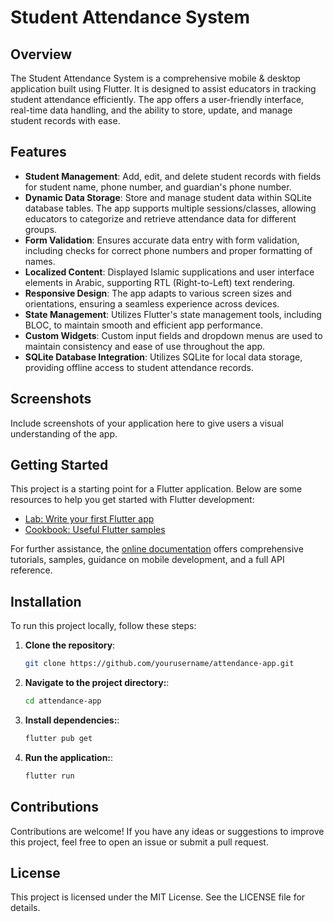 # Student Attendance System

## Overview

The Student Attendance System is a comprehensive mobile & desktop application built using Flutter. It is designed to assist educators in tracking student attendance efficiently. The app offers a user-friendly interface, real-time data handling, and the ability to store, update, and manage student records with ease.

## Features

- **Student Management**: Add, edit, and delete student records with fields for student name, phone number, and guardian's phone number.
- **Dynamic Data Storage**: Store and manage student data within SQLite database tables. The app supports multiple sessions/classes, allowing educators to categorize and retrieve attendance data for different groups.
- **Form Validation**: Ensures accurate data entry with form validation, including checks for correct phone numbers and proper formatting of names.
- **Localized Content**: Displayed Islamic supplications and user interface elements in Arabic, supporting RTL (Right-to-Left) text rendering.
- **Responsive Design**: The app adapts to various screen sizes and orientations, ensuring a seamless experience across devices.
- **State Management**: Utilizes Flutter's state management tools, including BLOC, to maintain smooth and efficient app performance.
- **Custom Widgets**: Custom input fields and dropdown menus are used to maintain consistency and ease of use throughout the app.
- **SQLite Database Integration**: Utilizes SQLite for local data storage, providing offline access to student attendance records.

## Screenshots
Include screenshots of your application here to give users a visual understanding of the app.

## Getting Started

This project is a starting point for a Flutter application. Below are some resources to help you get started with Flutter development:

- [Lab: Write your first Flutter app](https://docs.flutter.dev/get-started/codelab)
- [Cookbook: Useful Flutter samples](https://docs.flutter.dev/cookbook)

For further assistance, the [online documentation](https://docs.flutter.dev/) offers comprehensive tutorials, samples, guidance on mobile development, and a full API reference.

## Installation

To run this project locally, follow these steps:

1. **Clone the repository**:
   ```bash
   git clone https://github.com/yourusername/attendance-app.git
   
2. **Navigate to the project directory:**:
   ```bash
   cd attendance-app
   
3. **Install dependencies:**:
   ```bash
   flutter pub get
   
4. **Run the application:**:
   ```bash
   flutter run

## Contributions
Contributions are welcome! If you have any ideas or suggestions to improve this project, feel free to open an issue or submit a pull request.

## License
This project is licensed under the MIT License. See the LICENSE file for details.


